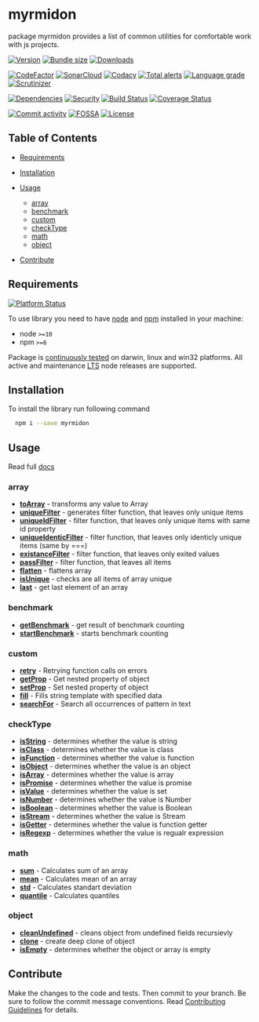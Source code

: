 # myrmidon

package myrmidon provides a list of common utilities for comfortable work with js projects.

[![Version][badge-vers]][npm]
[![Bundle size][npm-size-badge]][npm-size-url]
[![Downloads][npm-downloads-badge]][npm]

[![CodeFactor][codefactor-badge]][codefactor-url]
[![SonarCloud][sonarcloud-badge]][sonarcloud-url]
[![Codacy][codacy-badge]][codacy-url]
[![Total alerts][lgtm-alerts-badge]][lgtm-alerts-url]
[![Language grade][lgtm-lg-badge]][lgtm-lg-url]
[![Scrutinizer][scrutinizer-badge]][scrutinizer-url]

[![Dependencies][badge-deps]][npm]
[![Security][snyk-badge]][snyk-url]
[![Build Status][tests-badge]][tests-url]
[![Coverage Status][badge-coverage]][url-coverage]

[![Commit activity][commit-activity-badge]][github]
[![FOSSA][fossa-badge]][fossa-url]
[![License][badge-lic]][github]

[npm]: https://www.npmjs.com/package/myrmidon

[github]: https://github.com/pustovitDmytro/myrmidon

[coveralls]: https://coveralls.io/github/pustovitDmytro/myrmidon?branch=master

[badge-deps]: https://img.shields.io/librariesio/release/npm/myrmidon.svg

[badge-vers]: https://img.shields.io/npm/v/myrmidon.svg

[badge-lic]: https://img.shields.io/github/license/pustovitDmytro/myrmidon.svg

[badge-coverage]: https://coveralls.io/repos/github/pustovitDmytro/myrmidon/badge.svg?branch=master

[url-coverage]: https://coveralls.io/github/pustovitDmytro/myrmidon?branch=master

[snyk-badge]: https://snyk-widget.herokuapp.com/badge/npm/myrmidon/badge.svg

[snyk-url]: https://snyk.io/advisor/npm-package/myrmidon

[tests-badge]: https://img.shields.io/circleci/build/github/pustovitDmytro/myrmidon

[tests-url]: https://app.circleci.com/pipelines/github/pustovitDmytro/myrmidon

[codefactor-badge]: https://www.codefactor.io/repository/github/pustovitdmytro/myrmidon/badge

[codefactor-url]: https://www.codefactor.io/repository/github/pustovitdmytro/myrmidon

[commit-activity-badge]: https://img.shields.io/github/commit-activity/m/pustovitDmytro/myrmidon

[scrutinizer-badge]: https://scrutinizer-ci.com/g/pustovitDmytro/myrmidon/badges/quality-score.png?b=master

[scrutinizer-url]: https://scrutinizer-ci.com/g/pustovitDmytro/myrmidon/?branch=master

[lgtm-lg-badge]: https://img.shields.io/lgtm/grade/javascript/g/pustovitDmytro/myrmidon.svg?logo=lgtm&logoWidth=18

[lgtm-lg-url]: https://lgtm.com/projects/g/pustovitDmytro/myrmidon/context:javascript

[lgtm-alerts-badge]: https://img.shields.io/lgtm/alerts/g/pustovitDmytro/myrmidon.svg?logo=lgtm&logoWidth=18

[lgtm-alerts-url]: https://lgtm.com/projects/g/pustovitDmytro/myrmidon/alerts/

[codacy-badge]: https://app.codacy.com/project/badge/Grade/761f34369f4d49668775bca415c6c4f2

[codacy-url]: https://www.codacy.com/gh/pustovitDmytro/myrmidon/dashboard?utm_source=github.com&utm_medium=referral&utm_content=pustovitDmytro/myrmidon&utm_campaign=Badge_Grade

[sonarcloud-badge]: https://sonarcloud.io/api/project_badges/measure?project=pustovitDmytro_myrmidon&metric=alert_status

[sonarcloud-url]: https://sonarcloud.io/dashboard?id=pustovitDmytro_myrmidon

[npm-downloads-badge]: https://img.shields.io/npm/dw/myrmidon

[npm-size-badge]: https://img.shields.io/bundlephobia/min/myrmidon

[npm-size-url]: https://bundlephobia.com/result?p=myrmidon

[node-ver-test-badge]: https://github.com/pustovitDmytro/myrmidon/actions/workflows/npt.yml/badge.svg?branch=master

[node-ver-test-url]: https://github.com/pustovitDmytro/myrmidon/actions?query=workflow%3A%22Node.js+versions%22

[fossa-badge]: https://app.fossa.com/api/projects/custom%2B24828%2Fmyrmidon.svg?type=shield

[fossa-url]: https://app.fossa.com/projects/custom%2B24828%2Fmyrmidon?ref=badge_shield

## Table of Contents

*   [Requirements](#requirements)

*   [Installation](#installation)

*   [Usage](#usage)

    *   [array](#array)
    *   [benchmark](#benchmark)
    *   [custom](#custom)
    *   [checkType](#checktype)
    *   [math](#math)
    *   [object](#object)

*   [Contribute](#contribute)

## Requirements

[![Platform Status][node-ver-test-badge]][node-ver-test-url]

To use library you need to have [node](https://nodejs.org) and [npm](https://www.npmjs.com) installed in your machine:

*   node `>=10`
*   npm `>=6`

Package is [continuously tested][node-ver-test-url] on darwin, linux and win32 platforms. All active and maintenance [LTS](https://nodejs.org/en/about/releases/) node releases are supported.

## Installation

To install the library run following command

```bash
  npm i --save myrmidon
```

## Usage

Read full [docs](https://myrmidonjs.readthedocs.io/en/latest/reference/)

### array

*   [**toArray**](https://myrmidonjs.readthedocs.io/en/latest/reference/#toarray) - transforms any value to Array
*   [**uniqueFilter**](https://myrmidonjs.readthedocs.io/en/latest/reference/#uniquefilter) - generates filter function, that leaves only unique items
*   [**uniqueIdFilter**](https://myrmidonjs.readthedocs.io/en/latest/reference/#uniqueidfilter) - filter function, that leaves only unique items with same id property
*   [**uniqueIdenticFilter**](https://myrmidonjs.readthedocs.io/en/latest/reference/#uniqueidenticfilter) - filter function, that leaves only identicly unique items (same by ===)
*   [**existanceFilter**](https://myrmidonjs.readthedocs.io/en/latest/reference/#existancefilter) - filter function, that leaves only exited values
*   [**passFilter**](https://myrmidonjs.readthedocs.io/en/latest/reference/#passfilter) - filter function, that leaves all items
*   [**flatten**](https://myrmidonjs.readthedocs.io/en/latest/reference/#flatten) - flattens array
*   [**isUnique**](https://myrmidonjs.readthedocs.io/en/latest/reference/#isunique) - checks are all items of array unique
*   [**last**](https://myrmidonjs.readthedocs.io/en/latest/reference/#last) - get last element of an array

### benchmark

*   [**getBenchmark**](https://myrmidonjs.readthedocs.io/en/latest/reference/#getbenchmark) - get result of benchmark counting
*   [**startBenchmark**](https://myrmidonjs.readthedocs.io/en/latest/reference/#startbenchmark) - starts benchmark counting

### custom

*   [**retry**](https://myrmidonjs.readthedocs.io/en/latest/reference/#retry) - Retrying function calls on errors
*   [**getProp**](https://myrmidonjs.readthedocs.io/en/latest/reference/#getprop) - Get nested property of object
*   [**setProp**](https://myrmidonjs.readthedocs.io/en/latest/reference/#setprop) - Set nested property of object
*   [**fill**](https://myrmidonjs.readthedocs.io/en/latest/reference/#fill) - Fills string template with specified data
*   [**searchFor**](https://myrmidonjs.readthedocs.io/en/latest/reference/#searchfor) - Search all occurrences of pattern in text

### checkType

*   [**isString**](https://myrmidonjs.readthedocs.io/en/latest/reference/#isstring) - determines whether the value is string
*   [**isClass**](https://myrmidonjs.readthedocs.io/en/latest/reference/#isclass) - determines whether the value is class
*   [**isFunction**](https://myrmidonjs.readthedocs.io/en/latest/reference/#isfunction) - determines whether the value is function
*   [**isObject**](https://myrmidonjs.readthedocs.io/en/latest/reference/#isobject) - determines whether the value is an object
*   [**isArray**](https://myrmidonjs.readthedocs.io/en/latest/reference/#isarray) - determines whether the value is array
*   [**isPromise**](https://myrmidonjs.readthedocs.io/en/latest/reference/#ispromise) - determines whether the value is promise
*   [**isValue**](https://myrmidonjs.readthedocs.io/en/latest/reference/#isvalue) - determines whether the value is set
*   [**isNumber**](https://myrmidonjs.readthedocs.io/en/latest/reference/#isnumber) - determines whether the value is Number
*   [**isBoolean**](https://myrmidonjs.readthedocs.io/en/latest/reference/#isboolean) - determines whether the value is Boolean
*   [**isStream**](https://myrmidonjs.readthedocs.io/en/latest/reference/#isstream) - determines whether the value is Stream
*   [**isGetter**](https://myrmidonjs.readthedocs.io/en/latest/reference/#isgetter) - determines whether the value is function getter
*   [**isRegexp**](https://myrmidonjs.readthedocs.io/en/latest/reference/#isregexp) - determines whether the value is regualr expression

### math

*   [**sum**](https://myrmidonjs.readthedocs.io/en/latest/reference/#sum) - Calculates sum of an array
*   [**mean**](https://myrmidonjs.readthedocs.io/en/latest/reference/#mean) - Calculates mean of an array
*   [**std**](https://myrmidonjs.readthedocs.io/en/latest/reference/#std) - Calculates standart deviation
*   [**quantile**](https://myrmidonjs.readthedocs.io/en/latest/reference/#quantile) - Calculates quantiles

### object

*   [**cleanUndefined**](https://myrmidonjs.readthedocs.io/en/latest/reference/#cleanundefined) - cleans object from undefined fields recursievly
*   [**clone**](https://myrmidonjs.readthedocs.io/en/latest/reference/#clone) - create deep clone of object
*   [**isEmpty**](https://myrmidonjs.readthedocs.io/en/latest/reference/#isempty) - determines whether the object or array is empty

## Contribute

Make the changes to the code and tests. Then commit to your branch. Be sure to follow the commit message conventions. Read [Contributing Guidelines](.github/CONTRIBUTING.md) for details.
